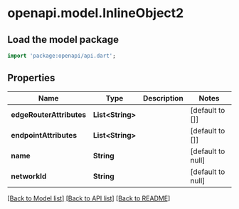 # openapi.model.InlineObject2

## Load the model package
```dart
import 'package:openapi/api.dart';
```

## Properties
Name | Type | Description | Notes
------------ | ------------- | ------------- | -------------
**edgeRouterAttributes** | **List&lt;String&gt;** |  | [default to []]
**endpointAttributes** | **List&lt;String&gt;** |  | [default to []]
**name** | **String** |  | [default to null]
**networkId** | **String** |  | [default to null]

[[Back to Model list]](../README.md#documentation-for-models) [[Back to API list]](../README.md#documentation-for-api-endpoints) [[Back to README]](../README.md)


